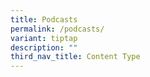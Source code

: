 ```yaml
---
title: Podcasts
permalink: /podcasts/
variant: tiptap
description: ""
third_nav_title: Content Type
---
```

